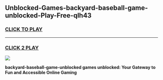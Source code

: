 
## Unblocked-Games-backyard-baseball-game-unblocked-Play-Free-qlh43
<h3>
<a href="https://premium76.site?title=backyard-baseball-game-unblocked&ref=22A">CLICK TO PLAY</a></h3>
<hr>

<h3>
<a href="https://premium76.site?title=backyard-baseball-game-unblocked&ref=22A">CLICK 2 PLAY</a>
  
</h3>

<a href="https://premium76.site?title=backyard-baseball-game-unblocked&ref=22A"><img src="https://clearcache.store/games.png"></a>


**backyard-baseball-game-unblocked games unblocked: Your Gateway to Fun and Accessible Online Gaming**
